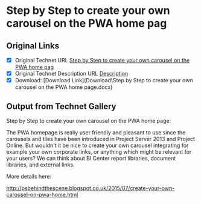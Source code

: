 # Step by Step to create your own carousel on the PWA home pag

## Original Links

- [x] Original Technet URL [Step by Step to create your own carousel on the PWA home pag](https://gallery.technet.microsoft.com/Step-by-Step-to-create-9d4c06a8)
- [x] Original Technet Description URL [Description](https://gallery.technet.microsoft.com/Step-by-Step-to-create-9d4c06a8/description)
- [x] Download: [Download Link](Download\Step by Step to create your own carousel on the PWA home page.docx)

## Output from Technet Gallery

Step by Step to create your own carousel on the PWA home page:

The PWA homepage is really user friendly and pleasant to use since the carousels and tiles have been introduced in Project Server 2013 and Project Online. But wouldn't it be nice to create your own carousel integrating for example your own corporate links, or anything which might be relevant for your users? We can think about BI Center report libraries, document libraries, and external links.

More details here:

http://psbehindthescene.blogspot.co.uk/2015/07/create-your-own-carousel-on-pwa-home.html

